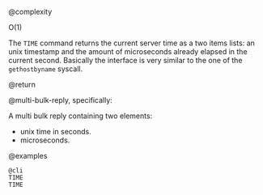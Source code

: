 @complexity

O(1)

The `TIME` command returns the current server time as a two items lists: an unix timestamp and the amount of microseconds already elapsed in the current second.
Basically the interface is very similar to the one of the `gethostbyname` syscall.

@return

@multi-bulk-reply, specifically:

A multi bulk reply containing two elements:
* unix time in seconds.
* microseconds.

@examples

    @cli
    TIME
    TIME
